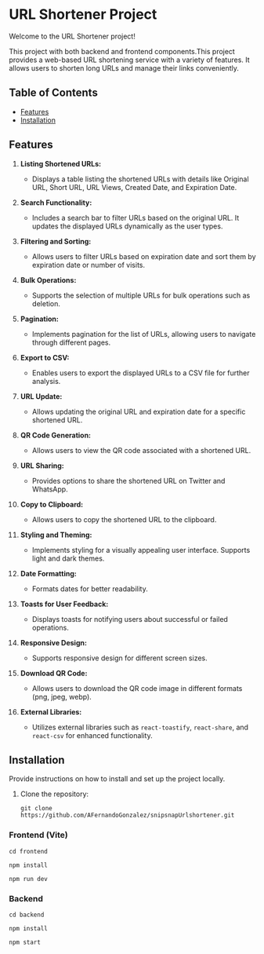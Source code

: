 # URL Shortener Project

Welcome to the URL Shortener project!

This project with both backend and frontend components.This project provides a web-based URL shortening service with a variety of features. It allows users to shorten long URLs and manage their links conveniently.

## Table of Contents

- [Features](#features)
- [Installation](#installation)

## Features

1. **Listing Shortened URLs:**

   - Displays a table listing the shortened URLs with details like Original URL, Short URL, URL Views, Created Date, and Expiration Date.

2. **Search Functionality:**

   - Includes a search bar to filter URLs based on the original URL. It updates the displayed URLs dynamically as the user types.

3. **Filtering and Sorting:**

   - Allows users to filter URLs based on expiration date and sort them by expiration date or number of visits.

4. **Bulk Operations:**

   - Supports the selection of multiple URLs for bulk operations such as deletion.

5. **Pagination:**

   - Implements pagination for the list of URLs, allowing users to navigate through different pages.

6. **Export to CSV:**

   - Enables users to export the displayed URLs to a CSV file for further analysis.

7. **URL Update:**

   - Allows updating the original URL and expiration date for a specific shortened URL.

8. **QR Code Generation:**

   - Allows users to view the QR code associated with a shortened URL.

9. **URL Sharing:**

   - Provides options to share the shortened URL on Twitter and WhatsApp.

10. **Copy to Clipboard:**

    - Allows users to copy the shortened URL to the clipboard.

11. **Styling and Theming:**

    - Implements styling for a visually appealing user interface. Supports light and dark themes.

12. **Date Formatting:**

    - Formats dates for better readability.

13. **Toasts for User Feedback:**

    - Displays toasts for notifying users about successful or failed operations.

14. **Responsive Design:**

    - Supports responsive design for different screen sizes.

15. **Download QR Code:**

    - Allows users to download the QR code image in different formats (png, jpeg, webp).

16. **External Libraries:**
    - Utilizes external libraries such as `react-toastify`, `react-share`, and `react-csv` for enhanced functionality.

## Installation

Provide instructions on how to install and set up the project locally.

1. Clone the repository:

   ```
   git clone https://github.com/AFernandoGonzalez/snipsnapUrlshortener.git

   ```

### Frontend (Vite)

```
cd frontend

npm install

npm run dev

```

### Backend

```
cd backend

npm install

npm start

```
